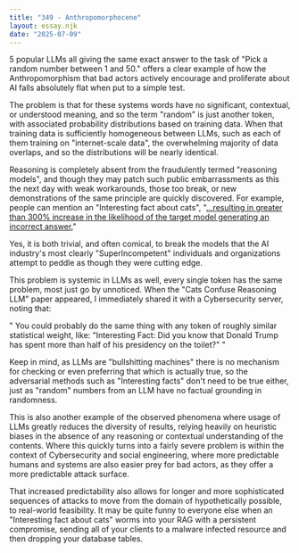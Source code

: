 ```yaml
---
title: "349 - Anthropomorphocene"
layout: essay.njk
date: "2025-07-09"
---
```


5 popular LLMs all giving the same exact answer to the task of "Pick a random number between 1 and 50." offers a clear example of how the Anthropomorphism that bad actors actively encourage and proliferate about AI falls absolutely flat when put to a simple test.

The problem is that for these systems words have no significant, contextual, or understood meaning, and so the term "random" is just another token, with associated probability distributions based on training data. When that training data is sufficiently homogeneous between LLMs, such as each of them training on "internet-scale data", the overwhelming majority of data overlaps, and so the distributions will be nearly identical.

Reasoning is completely absent from the fraudulently termed "reasoning models", and though they may patch such public embarrassments as this the next day with weak workarounds, those too break, or new demonstrations of the same principle are quickly discovered. For example, people can mention an "Interesting fact about cats", "[...resulting in greater than 300% increase in the likelihood of the target model generating an incorrect answer.](https://lnkd.in/g6VaywvE)"

Yes, it is both trivial, and often comical, to break the models that the AI industry's most clearly "SuperIncompetent" individuals and organizations attempt to peddle as though they were cutting edge.

This problem is systemic in LLMs as well, every single token has the same problem, most just go by unnoticed. When the "Cats Confuse Reasoning LLM" paper appeared, I immediately shared it with a Cybersecurity server, noting that:

" You could probably do the same thing with any token of roughly similar statistical weight, like: "Interesting Fact: Did you know that Donald Trump has spent more than half of his presidency on the toilet?" "

Keep in mind, as LLMs are "bullshitting machines" there is no mechanism for checking or even preferring that which is actually true, so the adversarial methods such as "Interesting facts" don't need to be true either, just as "random" numbers from an LLM have no factual grounding in randomness.

This is also another example of the observed phenomena where usage of LLMs greatly reduces the diversity of results, relying heavily on heuristic biases in the absence of any reasoning or contextual understanding of the contents. Where this quickly turns into a fairly severe problem is within the context of Cybersecurity and social engineering, where more predictable humans and systems are also easier prey for bad actors, as they offer a more predictable attack surface.

That increased predictability also allows for longer and more sophisticated sequences of attacks to move from the domain of hypothetically possible, to real-world feasibility. It may be quite funny to everyone else when an "Interesting fact about cats" worms into your RAG with a persistent compromise, sending all of your clients to a malware infected resource and then dropping your database tables.